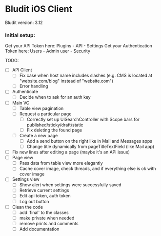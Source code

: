 #  Bludit iOS Client

Bludit version: 3.12

### Initial setup:
Get your API Token here:
Plugins - API - Settings
Get your Authentication Token here:
Users - Admin user - Security

TODO:
- [ ] API Client
    - [ ] Fix case when host name includes slashes (e.g. CMS is located at "website.com/blog" instead of "website.com")
    - [ ] Error handling
- [ ] Authenticate
    - [ ] Decide when to ask for an auth key
- [ ] Main VC
    - [ ] Table view pagination
    - [ ] Request a particular page
        - [ ] Correctly set up UISearchController with Scope bars for published/sticky/draft/static
        - [ ] Fix deleting the found page
    - [ ] Create a new page
        - [ ] Add a send button on the right like in Mail and Messages apps
        - [ ] Change title dynamically from pageTitleTextField (like Mail app)
- [ ] Fix new lines after editing a page (maybe it's an API issue)
- [ ] Page view
    - [ ] Pass data from table view more elegantly
    - [ ] Cache cover image, check threads, and if everything else is ok with cover image
- [ ] Settings view
    - [ ] Show alert when settings were successfully saved
    - [ ] Retrieve current settings
    - [ ] Edit api token, auth token
    - [ ] Log out button
- [ ] Clean the code
    - [ ] add 'final' to the classes
    - [ ] make private when needed
    - [ ] remove prints and comments
    - [ ] Add documentation

